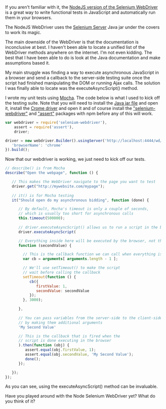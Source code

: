 If you aren't familiar with it, the [NodeJS version of the Selenium WebDriver](https://code.google.com/p/selenium/wiki/WebDriverJs) is a great way to write functional tests in JavaScript and automatically run them in your browsers.

<!-- more -->

The NodeJS WebDriver uses the [Selenium Server](https://code.google.com/p/selenium/downloads/list) Java jar under the covers to work its magic.

The main downside of the WebDriver is that the documentation is inconclusive at best. I haven't been able to locate a unified list of the WebDriver methods anywhere on the internet. I'm not even kidding. The best that I have been able to do is look at the Java documentation and make assumptions based it.

My main struggle was finding a way to execute asynchronous JavaScript in a browser and send a callback to the server-side testing suite once the script had finished manipulating the DOM or running Ajax calls. The solution I was finally able to locate was the executeAsyncScript() method.

I wrote my unit tests using [Mocha](http://visionmedia.github.com/mocha/). The code below is what I used to kick off the testing suite. Note that you will need to install the [Java jar file](https://code.google.com/p/selenium/downloads/list) and open it, install the [Crome driver](https://code.google.com/p/selenium/downloads/list) and open it and of course install the ["selenium-webdriver"](https://npmjs.org/package/selenium-webdriver") and ["assert"](https://npmjs.org/package/assert) packages with npm before any of this will work.

```javascript
var webdriver = require('selenium-webdriver'),
    assert = require('assert'),
    driver;

driver = new webdriver.Builder().usingServer('http://localhost:4444/wd/hub').withCapabilities({
   'browserName': 'chrome'
}).build();
```

Now that our webdriver is working, we just need to kick off our tests.

```javascript
// describe() is from Mocha
describe("Open the webpage", function () {

   // This makes the WebDriver navigate to the page you want to test
   driver.get("http://mywebsite.com/mypage");
   
   // it() is for Mocha testing
   it("Should open do my asynchronous bidding", function (done) {

      // By default, Mocha's timeout is only a couple of seconds,
      // which is usually too short for asynchronous calls
      this.timeout(500000);
      
      // driver.executeAsyncScript() allows us to run a script in the browser
      driver.executeAsyncScript(

      // Everything inside here will be executed by the browser, not the server
      function (secondValue) {

        // This is the callback function we can call when everything is done
        var cb = arguments[ arguments.length - 1 ];

        // We'll use setTimeout() to make the script
        // wait before calling the callback
        setTimeout(function () {
           cb({
              firstValue: 1,
              secondValue: secondValue
           });
        }, 3000);

      },
      
      // You can pass variables from the server-side to the client-side 
      // by making them additional arguments
      'My Second Value'

      // This is the callback that is fired when the
      // script is done executing in the browser
      ).then(function (obj) {
         assert.equal(obj.firstValue, 1);
         assert.equal(obj.secondValue, 'My Second Value');
         done();
      });

   });
});
```

As you can see, using the executeAsyncScript() method can be invaluable.

Have you played around with the Node Selenium WebDriver yet? What do you think of it?